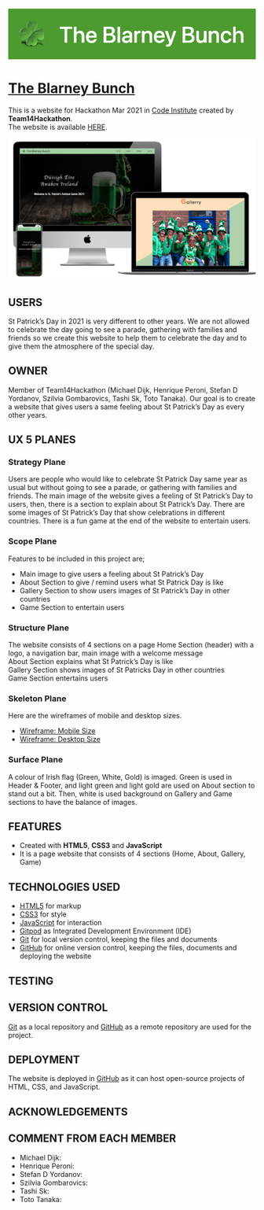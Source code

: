 ![image](https://github.com/michaeldijk/team14Hackathon/blob/master/assets/documents/logo.png)

# [The Blarney Bunch](https://michaeldijk.github.io/team14Hackathon/)
This is a website for Hackathon Mar 2021 in [Code Institute](https://codeinstitute.net/) created by **Team14Hackathon**.<br>
The website is available [HERE](https://michaeldijk.github.io/team14Hackathon/).

<!--- Mock up image goes here --->
![image](https://github.com/michaeldijk/team14Hackathon/blob/master/assets/documents/mock-up.png)

## USERS
St Patrick’s Day in 2021 is very different to other years. We are not allowed to celebrate the day going to see a parade, gathering with families and friends so we create this website to help them to celebrate the day and to give them the atmosphere of the special day.

## OWNER
Member of Team14Hackathon (Michael Dijk, Henrique Peroni, Stefan D Yordanov, Szilvia Gombarovics, Tashi Sk, Toto Tanaka). Our goal is to create a website that gives users a same feeling about St Patrick’s Day as every other years.

## UX 5 PLANES
### Strategy Plane
Users are people who would like to celebrate St Patrick Day same year as usual but without going to see a parade, or gathering with families and friends. The main image of the website gives a feeling of St Patrick’s Day to users, then, there is a section to explain about St Patrick’s Day. There are some images of St Patrick’s Day that show celebrations in different countries. There is a fun game at the end of the website to entertain users.

### Scope Plane
Features to be included in this project are;
* Main image to give users a feeling about St Patrick’s Day
* About Section to give / remind users what St Patrick Day is like 
* Gallery Section to show users images of St Patrick’s Day in other countries
* Game Section to entertain users

### Structure Plane
The website consists of 4 sections on a page
Home Section (header) with a logo, a navigation bar, main image with a welcome message<br>
About Section explains what St Patrick’s Day is like<br>
Gallery Section shows images of St Patricks Day in other countries<br>
Game Section entertains users

### Skeleton Plane
Here are the wireframes of mobile and desktop sizes.
* [Wireframe: Mobile Size](https://github.com/michaeldijk/team14Hackathon/blob/master/assets/documents/st-patricks-day-mob.png)
* [Wireframe: Desktop Size](https://github.com/michaeldijk/team14Hackathon/blob/master/assets/documents/st-patricks-day-desktop.png)

### Surface Plane
A colour of Irish flag (Green, White, Gold) is imaged. Green is used in Header & Footer, and light green and light gold are used on About section to stand out a bit. Then, white is used background on Gallery and Game sections to have the balance of images.

## FEATURES
* Created with **HTML5**, **CSS3** and **JavaScript**
* It is a page website that consists of 4 sections (Home, About, Gallery, Game)

## TECHNOLOGIES USED
* [HTML5](https://en.wikipedia.org/wiki/HTML) for markup
* [CSS3](https://en.wikipedia.org/wiki/CSS) for style
* [JavaScript](https://en.wikipedia.org/wiki/JavaScript) for interaction
* [Gitpod](https://www.gitpod.io/) as Integrated Development Environment (IDE)
* [Git](https://git-scm.com/) for local version control, keeping the files and documents
* [GitHub](https://github.com/) for online version control, keeping the files, documents and deploying the website

## TESTING
<!--- If we have time --->

## VERSION CONTROL
[Git](https://git-scm.com/) as a local repository and [GitHub](https://github.com/) as a remote repository are used for the project.

## DEPLOYMENT
The website is deployed in [GitHub](https://github.com/) as it can host open-source projects of HTML, CSS, and JavaScript.

## ACKNOWLEDGEMENTS


## COMMENT FROM EACH MEMBER

* Michael Dijk: 
* Henrique Peroni:
* Stefan D Yordanov:
* Szilvia Gombarovics:
* Tashi Sk:
* Toto Tanaka:
